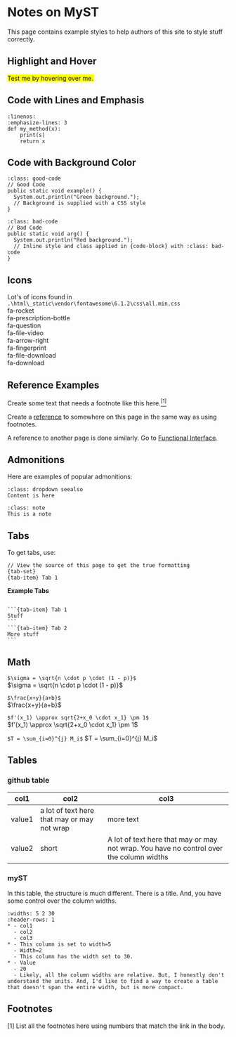 <style>
div.good-code div pre {
    background-color: rgba(209, 255, 211, 0.5) !important; /* Light green */
}
div.bad-code div pre {
    background-color: rgba(255, 209, 209, 0.5) !important;
}
div.okay-code div pre {
    background-color: rgba(253, 255, 201, 0.5) !important;
}
</style>
# Notes on MyST 
This page contains example styles to help authors of this site to style stuff correctly.

## Highlight and Hover
<span title="Extra information on hover!" style="background-color: yellow">Test me by hovering over me.</span>

## Code with Lines and Emphasis
```{code-block} python
:linenos:
:emphasize-lines: 3
def my_method(x):
    print(s)
    return x
```

## Code with Background Color 
```{code-block} java
:class: good-code
// Good Code
public static void example() {
  System.out.println("Green background.");
  // Background is supplied with a CSS style
}
```
```{code-block} java
:class: bad-code
// Bad Code
public static void arg() {
  System.out.println("Red background.");
  // Inline style and class applied in {code-block} with :class: bad-code
}
```

## Icons
Lot's of icons found in `.\html\_static\vendor\fontawesome\6.1.2\css\all.min.css`   
<i class="fas fa-rocket fa-fw"></i> fa-rocket   
<i class="fas fa-prescription-bottle fa-fw"></i> fa-prescription-bottle   
<i class="fas fa-question fa-fw"></i> fa-question  
<i class="fas fa-file-video fa-fw"></i> fa-file-video  
<i class="fas fa-arrow-right fa-fw"></i> fa-arrow-right  
<i class="fas fa-fingerprint fa-fw"></i> fa-fingerprint    
<i class="fas fa-file-download fa-fw"></i> fa-file-download   
<i class="fas fa-download fa-fw"></i> fa-download   

## Reference Examples
Create some text that needs a footnote like this here.<a href="#footnotes"><sup>[1]</sup></a>   

Create a <a href="#footnotes">reference</a> to somewhere on this page in the same way as using footnotes.  

A reference to another page is done similarly. Go to <a href="../interfaces/lambdas.html#functional-interface"> Functional Interface</a>.

## Admonitions
Here are examples of popular admonitions:  
```{admonition} Reference
:class: dropdown seealso
Content is here
```

```{admonition} Note
:class: note
This is a note
```

## Tabs
To get tabs, use:
```
// View the source of this page to get the true formatting
{tab-set} 
{tab-item} Tab 1
```

**Example Tabs**
````{tab-set}

```{tab-item} Tab 1
Stuff
```
```{tab-item} Tab 2
More stuff
```
````

## Math
`$\sigma = \sqrt{n \cdot p \cdot (1 - p)}$ `  
$\sigma = \sqrt{n \cdot p \cdot (1 - p)}$   

`$\frac{x+y}{a+b}$`  
$\frac{x+y}{a+b}$   

`$f'(x_1) \approx sqrt{2+x_0 \cdot x_1} \pm 1$`  
$f'(x_1) \approx \sqrt{2+x_0 \cdot x_1} \pm 1$     

`$T = \sum_{i=0}^{j} M_i$`
$T = \sum_{i=0}^{j} M_i$


## Tables
### github table
|col1|col2|col3|
|----|----|----|
|value1|a lot of text here that may or may not wrap|more text|
|value2|short|A lot of text here that may or may not wrap. You have no control over the column widths|

### myST
In this table, the structure is much different. There is a title. And, you have some control over the column widths.  
```{list-table} A List Table
:widths: 5 2 30
:header-rows: 1
* - col1
  - col2
  - col3
* - This column is set to width=5
  - Width=2
  - This column has the width set to 30. 
* - Value
  - 20
  - Likely, all the column widths are relative. But, I honestly don't understand the units. And, I'd like to find a way to create a table that doesn't span the entire width, but is more compact.
```

## Footnotes
[1] List all the footnotes here using numbers that match the link in the body. 